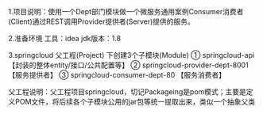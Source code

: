 1.项目说明：使用一个Dept部门模块做一个微服务通用案例Consumer消费者(Client)通过REST调用Provider提供者(Server)提供的服务。

2.准备环境
    工具：idea
    jdk版本：1.8
    
3.springcloud 父工程(Project) 下创建3个子模块(Module) 
  ① springcloud-api 【封装的整体entity/接口/公共配置等】
  ② springcloud-provider-dept-8001 【服务提供者】
  ③ springcloud-consumer-dept-80 【服务消费者】


父工程说明：父工程项目springcloud，切记Packageing是pom模式；主要是定义POM文件，将后续各个子模块公用的jar包等统一提取出来，类似一个抽象父类
